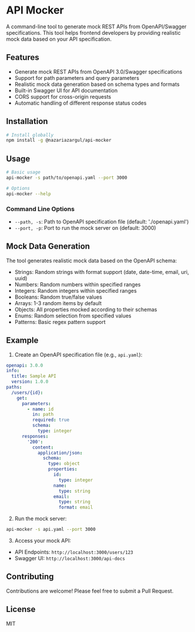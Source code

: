 # API Mocker

A command-line tool to generate mock REST APIs from OpenAPI/Swagger specifications. This tool helps frontend developers by providing realistic mock data based on your API specification.

## Features

- Generate mock REST APIs from OpenAPI 3.0/Swagger specifications
- Support for path parameters and query parameters
- Realistic mock data generation based on schema types and formats
- Built-in Swagger UI for API documentation
- CORS support for cross-origin requests
- Automatic handling of different response status codes

## Installation

```bash
# Install globally
npm install -g @nazariazargul/api-mocker
```

## Usage

```bash
# Basic usage
api-mocker -s path/to/openapi.yaml --port 3000

# Options
api-mocker --help
```

### Command Line Options

- `--path, -s`: Path to OpenAPI specification file (default: './openapi.yaml')
- `--port, -p`: Port to run the mock server on (default: 3000)

## Mock Data Generation

The tool generates realistic mock data based on the OpenAPI schema:

- Strings: Random strings with format support (date, date-time, email, uri, uuid)
- Numbers: Random numbers within specified ranges
- Integers: Random integers within specified ranges
- Booleans: Random true/false values
- Arrays: 1-3 random items by default
- Objects: All properties mocked according to their schemas
- Enums: Random selection from specified values
- Patterns: Basic regex pattern support

## Example

1. Create an OpenAPI specification file (e.g., `api.yaml`):

```yaml
openapi: 3.0.0
info:
  title: Sample API
  version: 1.0.0
paths:
  /users/{id}:
    get:
      parameters:
        - name: id
          in: path
          required: true
          schema:
            type: integer
      responses:
        '200':
          content:
            application/json:
              schema:
                type: object
                properties:
                  id:
                    type: integer
                  name:
                    type: string
                  email:
                    type: string
                    format: email
```

2. Run the mock server:

```bash
api-mocker -s api.yaml --port 3000
```

3. Access your mock API:
- API Endpoints: `http://localhost:3000/users/123`
- Swagger UI: `http://localhost:3000/api-docs`

## Contributing

Contributions are welcome! Please feel free to submit a Pull Request.

## License

MIT 
